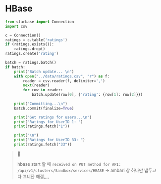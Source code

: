 # HBase

```python
from starbase import Connection
import csv

c = Connection()
ratings = c.table('ratings')
if (ratings.exists()):
    ratings.drop()
ratings.create('rating')

batch = ratings.batch()
if batch:
    print("Batch update... \n")
    with open("../data/ratings.csv", "r") as f:
        reader = csv.reader(f, delimiter=',')
        next(reader)
        for row in reader:
            batch.update(row[0], {'rating': {row[1]: row[2]}})
    
    print("Committing...\n")
    batch.commit(finalize=True)

    print("Get ratings for users...\n")
    print("Ratings for UserID 1: ")
    print(ratings.fetch("1"))

    print("\n")
    print("Ratings for UserID 33: ")
    print(ratings.fetch("33"))
```

> :bug:
>
> hbase start 할 때  `received on PUT method for API: /api/v1/clusters/Sandbox/services/HBASE` -> ambari 창 하나만 냅두고 다 끄니깐 해결,,,,

